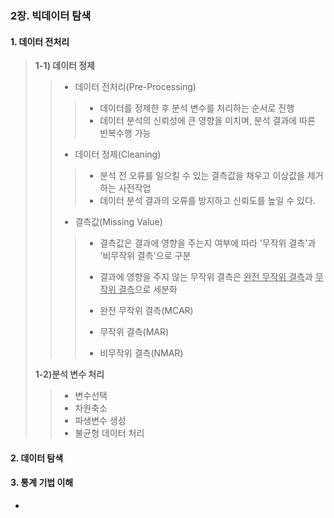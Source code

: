 ### 2장. 빅데이터 탐색

#### 1. 데이터 전처리

> **1-1) 데이터 정제**
>
> > - 데이터 전처리(Pre-Processing)
> >
> > > * 데이터를 정제한 후 분석 변수를 처리하는 순서로 진행 
> > > * 데이터 분석의 신뢰성에 큰 영향을 미치며, 분석 결과에 따른 반복수행 가능
> >
> > - 데이터 정제(Cleaning)
> >
> > > * 분석 전 오류를 일으킬 수 있는 결측값을 채우고 이상값을 제거하는 사전작업 
> > > * 데이터 분석 결과의 오류를 방지하고 신뢰도를 높일 수 있다. 
> >
> > - 결측값(Missing Value)
> >
> > > * 결측값은 결과에 영향을 주는지 여부에 따라 '무작위 결측'과 '비무작위 결측'으로 구분
> > > * 결과에 영향을 주지 않는 무작위 결측은 <u>완전 무작위 결측</u>과 <u>무작위 결측</u>으로 세분화
> > >
> > > * 완전 무작위 결측(MCAR)
> > > * 무작위 결측(MAR)
> > > * 비무작위 결측(NMAR)
>
> 
>
> **1-2)분석 변수 처리**
>
> > - 변수선택 
> > - 차원축소
> > - 파생변수 생성 
> > - 불균형 데이터 처리

#### 2. 데이터 탐색

#### 3. 통계 기법 이해 



- 
